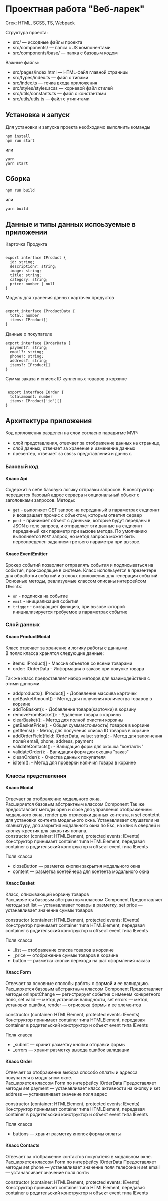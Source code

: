 # Проектная работа "Веб-ларек"

Стек: HTML, SCSS, TS, Webpack

Структура проекта:
- src/ — исходные файлы проекта
- src/components/ — папка с JS компонентами
- src/components/base/ — папка с базовым кодом

Важные файлы:
- src/pages/index.html — HTML-файл главной страницы
- src/types/index.ts — файл с типами
- src/index.ts — точка входа приложения
- src/styles/styles.scss — корневой файл стилей
- src/utils/constants.ts — файл с константами
- src/utils/utils.ts — файл с утилитами

## Установка и запуск
Для установки и запуска проекта необходимо выполнить команды

```
npm install
npm run start
```

или

```
yarn
yarn start
```
## Сборка

```
npm run build
```

или

```
yarn build
```

## Данные и типы данных испоьзуемые в приложении 

Карточка Продукта

```

export interface IProduct {
  id: string;
  description?: string;
  image: string;
  title: string;
  category: string;
  price: number | null
}
```

Модель для хранения данных карточек продуктов

```

export interface IProductData {
  total: number
  items: IProduct[]
}
```
Данные о покупателе

```
export interface IOrderData {
  payment?: string;
  email?: string;
  phone?: string;
  address?: string;
  items?: IProduct[]
}
```

Сумма заказа и список ID купленных товаров в корзине

```

 export interface IOrder {
  totalamount: number
  items: IProduct['id'][]
}
```
## Архитектура приложения

Код приложения разделен на слои согласно парадигме MVP: 
- слой представления, отвечает за отображение данных на странице, 
- слой данных, отвечает за хранение и изменение данных
- презентер, отвечает за связь представления и данных.

### Базовый код

#### Класс Api
Содержит в себе базовую логику отправки запросов. В конструктор передается базовый адрес сервера и опциональный объект с заголовками запросов.
Методы: 
- `get` - выполняет GET запрос на переданный в параметрах ендпоинт и возвращает промис с объектом, которым ответил сервер
- `post` - принимает объект с данными, которые будут переданы в JSON в теле запроса, и отправляет эти данные на ендпоинт переданный как параметр при вызове метода. По умолчанию выполняется `POST` запрос, но метод запроса может быть переопределен заданием третьего параметра при вызове.

#### Класс EventEmitter
Брокер событий позволяет отправлять события и подписываться на события, происходящие в системе. Класс используется в презентере для обработки событий и в слоях приложения для генерации событий.  
Основные методы, реализуемые классом описаны интерфейсом `IEvents`:
- `on` - подписка на событие
- `emit` - инициализация события
- `trigger` - возвращает функцию, при вызове которой инициализируется требуемое в параметрах событие   

### Слой данных

#### Класс ProductModal
Класс отвечает за хранение и логику работы с данными.\
В полях класса хранятся следующие данные:
- items: IProduct[] - Массив объектов со всеми товарами
- order: IOrderData - Информация о заказе при покупке товара

Так же класс предоставляет набор методов для взаимодействия с этими данными.
- addproducts(): IProduct[] - Добавление массива карточек
- getBasketAmount() - Метод для получения количества товаров в корзине
- addToBasket(): -  Добавление товара(карточки) в корзину
- removeFromBasket(): - Удаление товара с корзины
- clearBasket(): - Метод для полной очистки корзины
- getBasketPrice(): - Общая сумма(стоимость) товаров в корзине
- getItems(): - Метод для получения списка ID товаров в корзине 
- addOrderField(field: IOrderData, value: string): - Метод для заполнения полей email, phone, address, payment 
- validateContacts(): - Валидация форм для окошка "контакты"
- validateOrder(): - Валидация форм для окошка "заказ"
- cleanOrder(): - Очистка данных покупателя
- isItem(): - Метод для проверки наличия товара в корзине

### Классы представления

#### Класс Modal
Отвечает за отображение модального окна.\
Расширяется базовым абстрактным классом Component<T>
Так же предоставляет методы open и close для управления отображением модального окна, render для отрисовки данных контента, и set сontetnt для  установки контента модального окна. Устанавливает слушатели на клавиатуру, для закрытия модального окна по Esc, на клик в оверлей и кнопку-крестик для закрытия попапа.  
constructor (container: HTMLElement, protected events: IEvents) Конструктор принимает container типа HTMLElement, передавая container в родительский конструктор и объект event типа IEvents

Поля класса
- closeButton — разметка кнопки закрытия модального окна
- content — разметка контейнера для контента модального окна

#### Класс Basket
Класс, описывающий корзину товаров\
Расширяется базовым абстрактным классом Component<T>
Предоставляет методы set list — устанавливает товары в разметку, set price — устанавливает значение суммы товаров

constructor (container: HTMLElement, protected events: IEvents) Конструктор принимает container типа HTMLElement, передавая container в родительский конструктор и объект event типа IEvents

Поля класса
- _list — отображение списка товаров в корзине
- _price — отображение cуммы товаров в корзине
- button — разметка кнопки перехода на шаг оформления заказа

#### Класс Form<T>
Отвечает за основные способы работы с формой и ее валидацию.\
Расширяется базовым абстрактным классом Component<T>
Предоставляет методы onInputChange — регистрирует событие с именем конкретного поля, set valid — метод установки валидности, set errors — метод установки ошибки, render — отрисовка формы и ее элементов

constructor (container: HTMLElement, protected events: IEvents) Конструктор принимает container типа HTMLElement, передавая container в родительский конструктор и объект event типа IEvents

Поля класса
- _submit — хранит разметку кнопки отправки формы
- _errors — хранит разметку вывода ошибок валидации

#### Класс Order

Отвечает за отображение выбора способо оплаты и адресса покупателя в модальном окне.\
Расширяется классом Form<T> по интерфейсу IOrderData
Предоставляет методы set payment — устанавливает класс активности на кнопку и set address — устанавливает значение поля адрес

constructor (container: HTMLElement, protected events: IEvents) Конструктор принимает container типа HTMLElement, передавая container в родительский конструктор и объект event типа IEvents

Поля класса
- buttons — хранит разметку кнопок формы оплаты

#### Класс Contacts

Отвечает за отображение контактов покупателя в модальном окне.\
Расширяется классом Form<T> по интерфейсу IOrderData
Предоставляет методы set phone — устанавливает значение поля телефона и set email — устанавливает значение поля почты

constructor (container: HTMLElement, protected events: IEvents) Конструктор принимает container типа HTMLElement, передавая container в родительский конструктор и объект event типа IEvents
